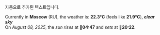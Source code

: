 
자동으로 추가된 텍스트입니다.

<!--START_SECTION:weather:moscow-->
Currently in **Moscow** (RU), the weather is: **22.3°C** (feels like **21.9°C**), ***clear sky***<br/>
On *August 08, 2025*, the *sun rises* at 🌅**04:47** and *sets* at 🌇**20:22**.
<!--END_SECTION:weather-->
